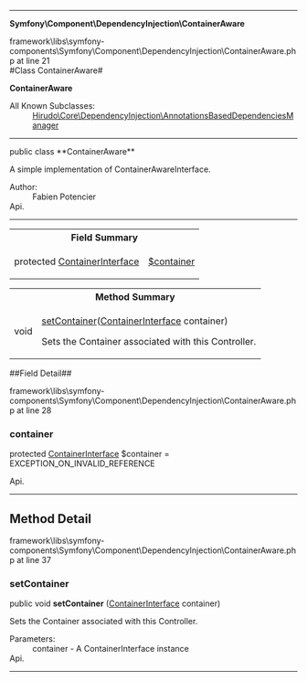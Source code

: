 
- - -

**Symfony\Component\DependencyInjection\ContainerAware**
<div class="location">framework\libs\symfony-components\Symfony\Component\DependencyInjection\ContainerAware.php at line 21</div>
#Class ContainerAware#

**ContainerAware**


<dl>
<dt>All Known Subclasses:</dt>
<dd><a href="https://github.com/JeyDotC/Hirudo-docs/blob/master/hirudo/core/dependencyinjection/annotationsbaseddependenciesmanager.html">Hirudo\Core\DependencyInjection\AnnotationsBasedDependenciesManager</a> </dd>
</dl>

- - -

<p class="signature">public  class **ContainerAware**</p>

<div class="comment" id="overview_description"><p>A simple implementation of ContainerAwareInterface.</p></div>

<dl>
<dt>Author:</dt>
<dd>Fabien Potencier <fabien@symfony.com></dd>
<dt>Api.</dt>
</dl>

- - -

<table id="summary_field">
<tr><th colspan="2">Field Summary</th></tr>
<tr>
<td class="type">protected  <a href="../../../symfony/component/dependencyinjection/containerinterface.html">ContainerInterface</a></td>
<td class="description"><p class="name"><a href="#container">$container</a></p><p class="description"></p></td>
</tr>
</table>

<table id="summary_method">
<tr><th colspan="2">Method Summary</th></tr>
<tr>
<td class="type">  void</td>
<td class="description"><p class="name"><a href="#setcontainer">setContainer</a>(<a href="../../../symfony/component/dependencyinjection/containerinterface.html">ContainerInterface</a> container)</p><p class="description">Sets the Container associated with this Controller.</p></td>
</tr>
</table>

##Field Detail##
<div class="location">framework\libs\symfony-components\Symfony\Component\DependencyInjection\ContainerAware.php at line 28</div>
<h3 id="container">container</h3>

protected  <a href="../../../symfony/component/dependencyinjection/containerinterface.html">ContainerInterface</a> $container = EXCEPTION_ON_INVALID_REFERENCE
<div class="details">
<p></p><dl>
<dt>Api.</dt>
</dl>
</div>

- - -

<h2 id="detail_method">Method Detail</h2>
<div class="location">framework\libs\symfony-components\Symfony\Component\DependencyInjection\ContainerAware.php at line 37</div>
<h3 id="setContainer()">setContainer</h3>

public  void **setContainer** (<a href="../../../symfony/component/dependencyinjection/containerinterface.html">ContainerInterface</a> container)<div class="details">
<p>Sets the Container associated with this Controller.</p><dl>
<dt>Parameters:</dt>
<dd>container - A ContainerInterface instance</dd>
<dt>Api.</dt>
</dl>
</div>

- - -

